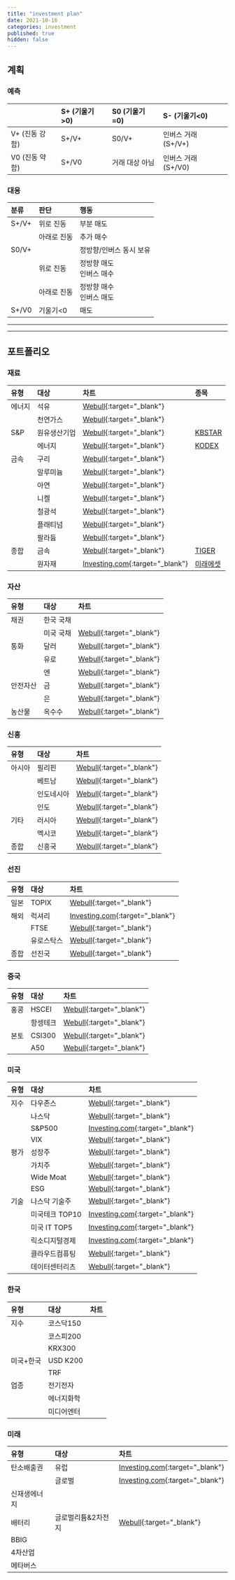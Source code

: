 ```yaml
---
title: "investment plan"
date: 2021-10-16
categories: investment
published: true
hidden: false
---
```


## 계획

### 예측

|                | S+ (기울기>0)   | S0 (기울기=0)   | S- (기울기<0)         |
| :------------- | :------------ | :------------- | :------------------ |
| V+ (진동 강함)   | S+/V+         | S0/V+          | 인버스 거래 (S+/V+)    |
| V0 (진동 약함)   | S+/V0         | 거래 대상 아님    | 인버스 거래 (S+/V0)    |

### 대응

| 분류      | 판단          | 행동                      |
| :-       | :-           | :-                       |
| S+/V+    | 위로 진동      | 부분 매도                  |
|          | 아래로 진동     | 추가 매수                 |
| S0/V+    |              | 정방향/인버스 동시 보유       |
|          | 위로 진동      | 정방향 매도 <br> 인버스 매수    |
|          | 아래로 진동     | 정방향 매수 <br> 인버스 매도    |
| S+/V0    | 기울기<0       | 매도                     |

***
***

## 포트폴리오

### 재료

| 유형          | 대상          | 차트          | 종목         |
:-----------   | :---------   | :-           | :-          |
| 에너지         | 석유         | [Webull](https://www.webull.com/quote/nysearca-uso){:target="\_blank"} | |
|               | 천연가스      | [Webull](https://www.webull.com/quote/nysearca-ung){:target="\_blank"} | |
| S&P           | 원유생산기업   | [Webull](https://www.webullapp.com/ticker/idxsp-sp500-10102020){:target="\_blank"} | [KBSTAR](https://stockplus.com/m/stocks/KOREA-A219390) |
|               | 에너지        | [Webull](https://www.webull.com/quote/nysearca-xle){:target="\_blank"} | [KODEX](https://stockplus.com/m/stocks/KOREA-A218420) |
| 금속           | 구리         | [Webull](https://www.webull.com/quote/nysearca-cper){:target="\_blank"} | |
|               | 알루미늄      | [Webull](https://www.webullapp.com/ticker/idxdjx-djusal){:target="\_blank"} | |
|               | 아연         | [Webull](https://www.webullapp.com/ticker/nse-hindzinc){:target="\_blank"} | |
|               | 니켈         | [Webull](https://www.webull.com/quote/nysearca-jjn){:target="\_blank"} | |
|               | 철광석        | [Webull](https://www.webullapp.com/ticker/idxdjx-djusst){:target="\_blank"} | |
|               | 플래티넘       | [Webull](https://www.webull.com/quote/nysearca-pplt){:target="\_blank"} | |
|               | 팔라듐         | [Webull](https://www.webull.com/quote/nysearca-pall){:target="\_blank"} | |
| 종합           | 금속           | [Webull](https://www.webull.com/quote/nysearca-gsg){:target="\_blank"} | [TIGER](https://stockplus.com/m/stocks/KOREA-A139310) |
|               | 원자재          | [Investing.com](https://www.investing.com/indices/dj-commodity){:target="\_blank"} | [미래에셋](https://stockplus.com/m/stocks/KOREA-Q520003) |

### 자산

| 유형          | 대상          | 차트          |
:-----------   | :---------   | :-           |
| 채권           | 한국 국채     | |
|               | 미국 국채     | [Webull](https://www.webull.com/quote/nysearca-iltb){:target="\_blank"} |
| 통화           | 달러         | [Webull](https://www.webull.com/quote/fx-usdkrw){:target="\_blank"} |
|               | 유로         | [Webull](https://www.webull.com/quote/fx-eurkrw){:target="\_blank"} |
|               | 엔           | [Webull](https://www.webull.com/quote/fx-jpyusd){:target="\_blank"} |
| 안전자산         | 금           | [Webull](https://www.webull.com/quote/nysearca-iau){:target="\_blank"} |
|                | 은           | [Webull](https://www.webull.com/quote/nysearca-slv){:target="\_blank"} |
| 농산물           | 옥수수        | [Webull](https://www.webull.com/quote/nysearca-corn){:target="\_blank"} |

### 신흥

| 유형          | 대상          | 차트          |
:-----------   | :---------   | :-           |
| 아시아         | 필리핀        | [Webull](https://www.webull.com/quote/nysearca-ephe){:target="\_blank"} |
|               | 베트남        | [Webull](https://www.webull.com/quote/bats-vnm){:target="\_blank"} |
|               | 인도네시아      | [Webull](https://www.webull.com/quote/nysearca-eido){:target="\_blank"} |
|               | 인도           | [Webull](https://www.webull.com/quote/idxnse-nsei){:target="\_blank"} |
| 기타           | 러시아          | [Webull](https://www.webull.com/quote/nysearca-erus){:target="\_blank"} |
|               | 멕시코          | [Webull](https://www.webull.com/quote/nysearca-eww){:target="\_blank"} |
| 종합           | 신흥국          | [Webull](https://www.webull.com/quote/nysearca-eem){:target="\_blank"} |

### 선진

| 유형          | 대상          | 차트          |
:-----------   | :---------   | :-           |
| 일본           | TOPIX       | [Webull](https://www.webullapp.com/ticker/tpe-00640l){:target="\_blank"} |
| 해외           | 럭셔리        | [Investing.com](https://www.investing.com/indices/sp-global-luxury-goods-net-return){:target="\_blank"} |
|               | FTSE         | [Webull](https://www.webull.com/quote/idxftse-ftse){:target="\_blank"} |
|               | 유로스탁스      | [Webull](https://www.webull.com/quote/nysearca-fez){:target="\_blank"} |
| 종합           | 선진국         | [Webull](https://www.webull.com/quote/nysearca-urth){:target="\_blank"} |

### 중국

| 유형          | 대상          | 차트          |
:-----------   | :---------   | :-           |
| 홍콩           | HSCEI       | [Webull](https://www.webullapp.com/ticker/idxhkg-hsceil){:target="\_blank"} |
|               | 항셍테크      | [Webull](https://www.webullapp.com/ticker/idxhkg-hstech){:target="\_blank"} |
| 본토           | CSI300      | [Webull](https://www.webullapp.com/ticker/idxsha-000300){:target="\_blank"} |
|               | A50         | [Webull](https://www.webull.com/quote/idxsha-ftxin9){:target="\_blank"} |

### 미국

| 유형          | 대상          | 차트          |
:-----------   | :---------   | :-           |
| 지수          | 다우존스       | [Webull](https://www.webullapp.com/ticker/idxdjx-dji2mn){:target="\_blank"} |
|              | 나스닥         | [Webull](https://www.webull.com/quote/idxnasdaq-ixic){:target="\_blank"} |
|              | S&P500        | [Investing.com](https://www.investing.com/indices/us-spx-500){:target="\_blank"} |
|              | VIX           | [Webull](https://www.webull.com/quote/bats-vixy){:target="\_blank"} |
| 평가          | 성장주          | [Webull](https://www.webullapp.com/ticker/idxsp-sp500g){:target="\_blank"} |
|              | 가치주          | [Webull](https://www.webullapp.com/ticker/idxsp-ivx){:target="\_blank"} |
|              | Wide Moat      | [Webull](https://www.webullapp.com/ticker/idxdjx-mwmf){:target="\_blank"} |
|              | ESG            | [Webull](https://www.webull.com/quote/nysearca-snpe){:target="\_blank"} |
| 기술          | 나스닥 기술주      | [Webull](https://www.webull.com/quote/idxnasdaq-ndxt){:target="\_blank"} |
|              | 미국테크 TOP10    | [Investing.com](https://m.investing.com/etfs/381170){:target="\_blank"} |
|              | 미국 IT TOP5     | [Investing.com](https://m.investing.com/etfs/nh-qv-us-it-top5-etn-h-41){:target="\_blank"} |
|              | 릭소디지털경제      | [Investing.com](https://m.investing.com/etfs/ebuy){:target="\_blank"} |
|              | 클라우드컴퓨팅      | [Webull](https://www.webull.com/quote/nasdaq-clou){:target="\_blank"} |
|              | 데이터센터리츠      | [Webull](https://www.webull.com/quote/nysearca-srvr){:target="\_blank"} |

### 한국

| 유형          | 대상          | 차트          |
:-----------   | :---------   | :-           |
| 지수          | 코스닥150      | |
|              | 코스피200      | |
|              | KRX300        | |
| 미국+한국       | USD K200     | |
|               | TRF          | |
| 업종           | 전기전자        | |
|               | 에너지화학       | |
|               | 미디어엔터       | |

### 미래

| 유형          | 대상          | 차트          |
:-----------   | :---------   | :-           |
| 탄소배출권      | 유럽          | [Investing.com](https://www.investing.com/commodities/carbon-emissions){:target="\_blank"} |
|               | 글로벌        | [Investing.com](https://m.investing.com/etfs/krbn){:target="\_blank"} |
| 신재생에너지     |              | |
| 배터리          | 글로벌리튬&2차전지 | [Webull](https://www.webull.com/quote/nysearca-lit){:target="\_blank"} |
| BBIG           |              | |
| 4차산업          |              | |
| 메타버스          |              | |
